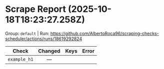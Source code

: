 # Scrape Report (2025-10-18T18:23:27.258Z)

Group: `default`  |  Run: https://github.com/AlbertoRoca96/scraping-checks-scheduler/actions/runs/18619292824

| Check | Changed | Keys | Error |
|---|:---:|:--|:--|
| `example_h1` | — |  |  |
